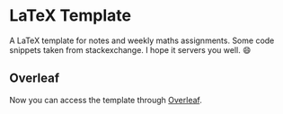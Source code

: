 # LaTeX Template
A LaTeX template for notes and weekly maths assignments.
Some code snippets taken from stackexchange.
I hope it servers you well. :smile:

## Overleaf 

Now you can access the template through [Overleaf](https://www.overleaf.com/latex/templates/latex-fancy-book/gpkbpjmhjsqf). 
